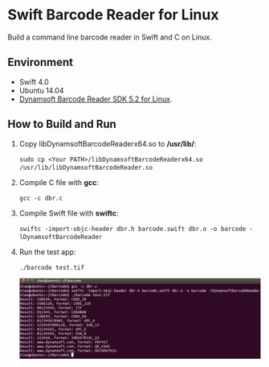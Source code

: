# Swift Barcode Reader for Linux
Build a command line barcode reader in Swift and C on Linux. 

## Environment
* Swift 4.0
* Ubuntu 14.04
* [Dynamsoft Barcode Reader SDK 5.2 for Linux](https://www.dynamsoft.com/Downloads/Dynamic-Barcode-Reader-for-Linux-Download.aspx). 

## How to Build and Run
1. Copy libDynamsoftBarcodeReaderx64.so to **/usr/lib/**:

    ```
    sudo cp <Your PATH>/libDynamsoftBarcodeReaderx64.so /usr/lib/libDynamsoftBarcodeReader.so
    ```

2. Compile C file with **gcc**:
    
    ```
    gcc -c dbr.c
    ```
3. Compile Swift file with **swiftc**:

    ```
    swiftc -import-objc-header dbr.h barcode.swift dbr.o -o barcode -lDynamsoftBarcodeReader

    ```

4. Run the test app:

    ```
    ./barcode test.tif
    ```
    ![swift barcode reader](screenshot/swift-barcode.PNG)


